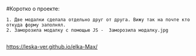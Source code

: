 #Коротко о проекте:

```
1. Две модалки сделала отдельно друг от друга. Вижу так на почте кто откуда форму заполнял.
2. Заморозила модалку с помощью JS -  Заморозила модалку.jpg


```

https://leska-ver.github.io/elka-Max/